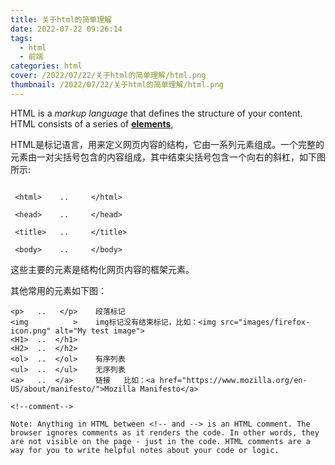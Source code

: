 ```yaml
---
title: 关于html的简单理解
date: 2022-07-22 09:26:14
tags:  
  - html
  - 前端
categories: html
cover: /2022/07/22/关于html的简单理解/html.png
thumbnail: /2022/07/22/关于html的简单理解/html.png
---
```


HTML is a *markup language* that defines the structure of your content. HTML consists of a series of **[elements](https://developer.mozilla.org/en-US/docs/Glossary/Element)**,

HTML是标记语言，用来定义网页内容的结构，它由一系列元素组成。一个完整的元素由一对尖括号包含的内容组成，其中结束尖括号包含一个向右的斜杠，如下图所示:

<!--more-->

~~~

 <html>    ..     </html>

 <head>    ..     </head>

 <title>   ..     </title>
 
 <body>    ..     </body>

~~~

这些主要的元素是结构化网页内容的框架元素。

其他常用的元素如下图：

~~~
<p>   ..   </p>    段落标记
<img          >    img标记没有结束标记，比如：<img src="images/firefox-icon.png" alt="My test image">
<H1>  ..  </h1>
<H2>  ..  </h2>
<ol>  ..  </ol>    有序列表
<ul>  ..  </ul>    无序列表
<a>   ..  </a>     链接   比如：<a href="https://www.mozilla.org/en-US/about/manifesto/">Mozilla Manifesto</a>
~~~

~~~~
<!--comment-->

Note: Anything in HTML between <!-- and --> is an HTML comment. The browser ignores comments as it renders the code. In other words, they are not visible on the page - just in the code. HTML comments are a way for you to write helpful notes about your code or logic.
~~~~

